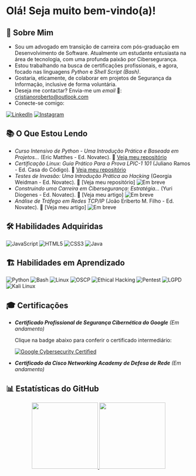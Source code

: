 # Olá! Seja muito bem-vindo(a)!

## 👤 Sobre Mim

- Sou um advogado em transição de carreira com pós-graduação em Desenvolvimento de Software. Atualmente um estudante entusiasta na área de tecnologia, com uma profunda paixão por Cibersegurança.
-	Estou trabalhando na busca de certificações profissionais, e agora, focado nas linguagens *Python* e *Shell Script (Bash)*.
-	Gostaria, eticamente, de colaborar em projetos de Segurança da Informação, inclusive de forma voluntária.
- Deseja me contactar? Envia-me um *email* 📮: cristianoroberto@outlook.com
- Conecte-se comigo:
  
[![LinkedIn](https://img.shields.io/badge/LinkedIn-0077B5?style=for-the-badge&logo=linkedin&logoColor=white)](https://www.linkedin.com/in/cristianoroberto/)
[![Instagram](https://img.shields.io/badge/Instagram-E4405F?style=for-the-badge&logo=instagram&logoColor=white)](https://www.instagram.com/tech_cris/?__pwa=1)

## 📚 O Que Estou Lendo

- *Curso Intensivo de Python - Uma Introdução Prática e Baseada em Projetos...* (Eric Matthes - Ed. Novatec). 📌 [Veja meu repositório](https://github.com/cristianoGitHub/python_estudio)
- *Certificação Linux: Guia Prático Para a Prova LPIC-1 101* (Juliano Ramos - Ed. Casa do Código). 📌 [Veja meu repositório](https://github.com/cristianoGitHub/shell_studio)
- *Testes de Invasão: Uma Introdução Prática ao Hacking* (Georgia Weidman - Ed. Novatec). 📌 [Veja meu repositório] ![Em breve](https://img.shields.io/badge/Em_breve-⌛️-red)
- *Construindo uma Carreira em Cibersegurança: Estratégia...* (Yuri Diogenes - Ed. Novatec). 📌 [Veja meu artigo] ![Em breve](https://img.shields.io/badge/Em_breve-⌛️-red)
- *Análise de Tráfego em Redes TCP/IP* (João Eriberto M. Filho - Ed. Novatec). 📌 [Veja meu artigo] ![Em breve](https://img.shields.io/badge/Em_breve-⌛️-red)

## 🛠️ Habilidades Adquiridas

![JavaScript](https://img.shields.io/badge/JavaScript-F7DF1E?style=for-the-badge&logo=javascript&logoColor=black)
![HTML5](https://img.shields.io/badge/HTML5-E34F26?style=for-the-badge&logo=html5&logoColor=white)
![CSS3](https://img.shields.io/badge/CSS3-1572B6?style=for-the-badge&logo=css3&logoColor=white)
![Java](https://img.shields.io/badge/Java-ED8B00?style=for-the-badge&logo=openjdk&logoColor=white)

## 🏗️ Habilidades em Aprendizado

![Python](https://img.shields.io/badge/Python-3776AB?style=for-the-badge&logo=python&logoColor=white)
![Bash](https://img.shields.io/badge/Shell_Script-4EAA25?style=for-the-badge&logo=gnu-bash&logoColor=white)
![Linux](https://img.shields.io/badge/Linux-000000?style=for-the-badge&logo=linux&logoColor=white)
![OSCP](https://img.shields.io/badge/OSCP-Offensive_Security-258FFA?style=for-the-badge&logo=offensive-security)
![Ethical Hacking](https://img.shields.io/badge/Ethical_Hacking-0A0A0A?style=for-the-badge&logo=gnu-bash&logoColor=white)
![Pentest](https://img.shields.io/badge/Penetration_Testing-FF6E4A?style=for-the-badge&logo=target&logoColor=white)
![LGPD](https://img.shields.io/badge/LGPD-Brasil-009C3B?style=for-the-badge&logo=law&logoColor=white)
![Kali Linux](https://img.shields.io/badge/Kali_Linux-557C94?style=for-the-badge&logo=kali-linux&logoColor=white)

## 🎓 Certificações

- *__Certificado Profissional de Segurança Cibernética do Google__* *(Em andamento)*

    Clique na badge abaixo para conferir o certificado intermediário:
  
    [![Google Cybersecurity Certified](https://img.shields.io/badge/Google_Cybersecurity-Certified-blue)](https://www.coursera.org/account/accomplishments/certificate/D6GXY9B44T3H)

- *__Certificado da Cisco Networking Academy de Defesa de Rede__* *(Em andamento)*

## 📊 Estatísticas do GitHub
<div align="center">
  <a href="https://github.com/cristianoGitHub">
    <img height="180em" src="https://github-readme-stats.vercel.app/api?username=cristianoGitHub&show_icons=true&theme=dark&include_all_commits=true&count_private=true"/>
    <img height="180em" src="https://github-readme-stats.vercel.app/api/top-langs/?username=cristianoGitHub&layout=compact&langs_count=7&theme=default"/>
  </a>
</div>
